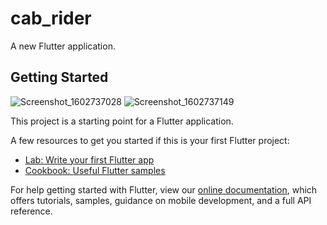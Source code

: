 # cab_rider

A new Flutter application.

## Getting Started

![Screenshot_1602737028](https://user-images.githubusercontent.com/68109965/96078476-15a8f680-0ebb-11eb-968d-dddc9d9e41fc.png)
![Screenshot_1602737149](https://user-images.githubusercontent.com/68109965/96078486-1cd00480-0ebb-11eb-9282-ec991d91c388.png)

This project is a starting point for a Flutter application.

A few resources to get you started if this is your first Flutter project:

- [Lab: Write your first Flutter app](https://flutter.dev/docs/get-started/codelab)
- [Cookbook: Useful Flutter samples](https://flutter.dev/docs/cookbook)

For help getting started with Flutter, view our
[online documentation](https://flutter.dev/docs), which offers tutorials,
samples, guidance on mobile development, and a full API reference.
